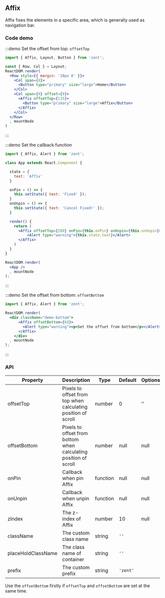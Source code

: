 ## Affix

Affix fixes the elements in a specific area, which is generally used as navigation bar.

### Code demo

:::demo Set the offset from top: `offsetTop`
```jsx
import { Affix, Layout, Button } from 'zent';

const { Row, Col } = Layout;
ReactDOM.render(
  <Row style={{ margin: '10px 0' }}>
    <Col span={8}>
      <Button type="primary" size="large">Home</Button>
    </Col>
    <Col span={8} offset={8}>
      <Affix offsetTop={135}>
        <Button type="primary" size="large">Affix</Button>
      </Affix>
    </Col>
  </Row>
  , mountNode
)
```
:::

:::demo Set the callback function
```jsx
import { Affix, Alert } from 'zent';

class App extends React.Component {

  state = {
    text: 'Affix'
  }

  onPin = () => {
    this.setState({ text: 'Fixed' });
  }
  onUnpin = () => {
    this.setState({ text: 'Cancel Fixed!' });
  }

  render() {
    return (
      <Affix offsetTop={200} onPin={this.onPin} onUnpin={this.onUnpin}>
          <Alert type="warning">{this.state.text}</Alert>
      </Affix>
    )
  }
}

ReactDOM.render(
  <App />
  , mountNode
);
```
:::

:::demo Set the offset from bottom: `offsetBottom`
```jsx
import { Affix, Alert } from 'zent';

ReactDOM.render(
  <div className="demo-bottom">
      <Affix offsetBottom={60}>
        <Alert type="warning"><p>Set the offset from bottom</p></Alert>
      </Affix>
    </div>
  , mountNode
);
```
:::

### API

| Property           | Description                                                      | Type     | Default  | Options |
| ------------------ | ---------------------------------------------------------------- | -------- | -------- | ------- |
| offsetTop          | Pixels to offset from top when calculating position of scroll    | number   | 0        | ''      |
| offsetBottom       | Pixels to offset from bottom when calculating position of scroll | number   | null     | null    |
| onPin              | Callback when pin Affix                                          | function | null     | null    |
| onUnpin            | Callback when unpin Affix                                        | function | null     | null    |
| zIndex             | The z-index of Affix                                             | number   | 10       | null    |
| className          | The custom class name                                            | string   | `''`     |         |
| placeHoldClassName | The class name of container                                      | string   | `''`     |         |
| prefix             | The custom prefix                                                | string   | `'zent'` |         |

Use the `offsetBottom` firstly if `offsetTop` and `offsetBottom` are set at the same time.

<style>
.demo-nav {
    width: 100%;
    height: 60px;
    background-color: #ededed;
    line-height: 60px;
    text-align: center;
    border: 1px solid #2B90ED;
}

.demo-bottom {
	opacity: 0.8;
}
</style>
